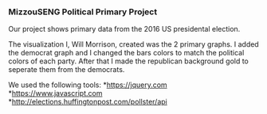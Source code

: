 ### MizzouSENG Political Primary Project
Our project shows primary data from the 2016 US presidental election.

The visualization I, Will Morrison, created was the 2 primary graphs. I added the democrat graph and I changed the bars colors to match the political colors of each party. After that I made the republican background gold to seperate them from the democrats.

We used the following tools:
*https://jquery.com
*https://www.javascript.com
*http://elections.huffingtonpost.com/pollster/api

